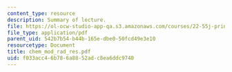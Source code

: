 ```yaml
---
content_type: resource
description: Summary of lecture.
file: https://ol-ocw-studio-app-qa.s3.amazonaws.com/courses/22-55j-principles-of-radiation-interactions-fall-2004/f033acc46b786a8852adc8ea6ddc9740_chem_mod_rad_res.pdf
file_type: application/pdf
parent_uid: 542b7b54-b44b-165e-dbe0-50fcd49e3e10
resourcetype: Document
title: chem_mod_rad_res.pdf
uid: f033acc4-6b78-6a88-52ad-c8ea6ddc9740
---
```

